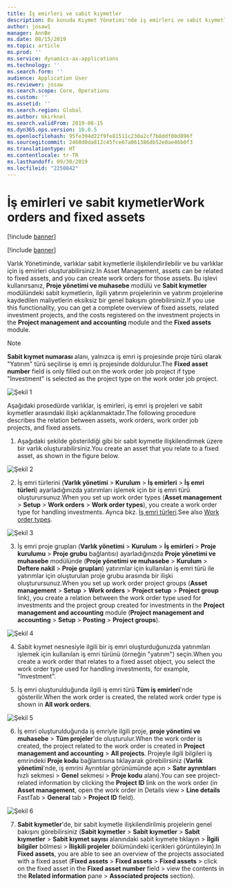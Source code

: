 ```yaml
---
title: İş emirleri ve sabit kıymetler
description: Bu konuda Kıymet Yönetimi'nde iş emirleri ve sabit kıymetler açıklanmaktadır.
author: josaw1
manager: AnnBe
ms.date: 08/15/2019
ms.topic: article
ms.prod: ''
ms.service: dynamics-ax-applications
ms.technology: ''
ms.search.form: ''
audience: Application User
ms.reviewer: josaw
ms.search.scope: Core, Operations
ms.custom: ''
ms.assetid: ''
ms.search.region: Global
ms.author: mkirknel
ms.search.validFrom: 2019-08-15
ms.dyn365.ops.version: 10.0.5
ms.openlocfilehash: 95fe394d22f9fe81511c230a2cf7b8ddf00d896f
ms.sourcegitcommit: 2460d0da812c45fce67a061386db52e0ae46b0f3
ms.translationtype: HT
ms.contentlocale: tr-TR
ms.lasthandoff: 09/30/2019
ms.locfileid: "2250842"
---
```

# <a name="work-orders-and-fixed-assets"></a><span data-ttu-id="4b44c-103">İş emirleri ve sabit kıymetler</span><span class="sxs-lookup"><span data-stu-id="4b44c-103">Work orders and fixed assets</span></span>


[!include [banner](../../includes/banner.md)]

[!include [banner](../../includes/preview-banner.md)]


<span data-ttu-id="4b44c-104">Varlık Yönetiminde, varlıklar sabit kıymetlerle ilişkilendirilebilir ve bu varlıklar için iş emirleri oluşturabilirsiniz.</span><span class="sxs-lookup"><span data-stu-id="4b44c-104">In Asset Management, assets can be related to fixed assets, and you can create work orders for those assets.</span></span> <span data-ttu-id="4b44c-105">Bu işlevi kullanırsanız, **Proje yönetimi ve muhasebe** modülü ve **Sabit kıymetler** modülündeki sabit kıymetlerin, ilgili yatırım projelerinin ve yatırım projelerine kaydedilen maliyetlerin eksiksiz bir genel bakışını görebilirsiniz.</span><span class="sxs-lookup"><span data-stu-id="4b44c-105">If you use this functionality, you can get a complete overview of fixed assets, related investment projects, and the costs registered on the investment projects in the **Project management and accounting** module and the **Fixed assets** module.</span></span>

>[!NOTE]
><span data-ttu-id="4b44c-106">**Sabit kıymet numarası** alanı, yalnızca iş emri iş projesinde proje türü olarak "Yatırım" türü seçilirse iş emri iş projesinde doldurulur.</span><span class="sxs-lookup"><span data-stu-id="4b44c-106">The **Fixed asset number** field is only filled out on the work order job project if type "Investment" is selected as the project type on the work order job project.</span></span>

![Şekil 1](media/24-work-orders.png)

<span data-ttu-id="4b44c-108">Aşağıdaki prosedürde varlıklar, iş emirleri, iş emri iş projeleri ve sabit kıymetler arasındaki ilişki açıklanmaktadır.</span><span class="sxs-lookup"><span data-stu-id="4b44c-108">The following procedure describes the relation between assets, work orders, work order job projects, and fixed assets.</span></span>

1. <span data-ttu-id="4b44c-109">Aşağıdaki şekilde gösterildiği gibi bir sabit kıymetle ilişkilendirmek üzere bir varlık oluşturabilirsiniz.</span><span class="sxs-lookup"><span data-stu-id="4b44c-109">You create an asset that you relate to a fixed asset, as shown in the figure below.</span></span>

![Şekil 2](media/25-work-orders.png)

2. <span data-ttu-id="4b44c-111">İş emri türlerini (**Varlık yönetimi** > **Kurulum** > **İş emirleri** > **İş emri türleri**) ayarladığınızda yatırımları işlemek için bir iş emri türü oluşturursunuz.</span><span class="sxs-lookup"><span data-stu-id="4b44c-111">When you set up work order types (**Asset management** > **Setup** > **Work orders** > **Work order types**), you create a work order type for handling investments.</span></span> <span data-ttu-id="4b44c-112">Ayrıca bkz. [İş emri türleri](../setup-for-work-orders/work-order-types.md).</span><span class="sxs-lookup"><span data-stu-id="4b44c-112">See also [Work order types](../setup-for-work-orders/work-order-types.md).</span></span>

![Şekil 3](media/26-work-orders.png)

3. <span data-ttu-id="4b44c-114">İş emri proje grupları (**Varlık yönetimi** > **Kurulum** > **İş emirleri** > **Proje kurulumu** > **Proje grubu** bağlantısı) ayarladığınızda **Proje yönetimi ve muhasebe** modülünde (**Proje yönetimi ve muhasebe** > **Kurulum** > **Deftere nakil** > **Proje grupları**) yatırımlar için kullanılan iş emri türü ile yatırımlar için oluşturulan proje grubu arasında bir ilişki oluşturursunuz.</span><span class="sxs-lookup"><span data-stu-id="4b44c-114">When you set up work order project groups (**Asset management** > **Setup** > **Work orders** > **Project setup** > **Project group** link), you create a relation between the work order type used for investments and the project group created for investments in the **Project management and accounting** module (**Project management and accounting** > **Setup** > **Posting** > **Project groups**).</span></span>

![Şekil 4](media/27-work-orders.png)

4. <span data-ttu-id="4b44c-116">Sabit kıymet nesnesiyle ilgili bir iş emri oluşturduğunuzda yatırımları işlemek için kullanılan iş emri türünü (örneğin "yatırım") seçin.</span><span class="sxs-lookup"><span data-stu-id="4b44c-116">When you create a work order that relates to a fixed asset object, you select the work order type used for handling investments, for example, "Investment".</span></span>

5. <span data-ttu-id="4b44c-117">İş emri oluşturulduğunda ilgili iş emri türü **Tüm iş emirleri**'nde gösterilir.</span><span class="sxs-lookup"><span data-stu-id="4b44c-117">When the work order is created, the related work order type is shown in **All work orders**.</span></span>

![Şekil 5](media/28-work-orders.png)

6. <span data-ttu-id="4b44c-119">İş emri oluşturulduğunda iş emriyle ilgili proje, **proje yönetimi ve muhasebe** > **Tüm projeler**'de oluşturulur.</span><span class="sxs-lookup"><span data-stu-id="4b44c-119">When the work order is created, the project related to the work order is created in **Project management and accounting** > **All projects**.</span></span> <span data-ttu-id="4b44c-120">Projeyle ilgili bilgileri iş emrindeki **Proje kodu** bağlantısına tıklayarak görebilirsiniz (**Varlık yönetimi**'nde, iş emrini Ayrıntılar görünümünde açın > **Satır ayrıntıları** hızlı sekmesi > **Genel** sekmesi > **Proje kodu** alanı).</span><span class="sxs-lookup"><span data-stu-id="4b44c-120">You can see project-related information by clicking the **Project ID** link on the work order (in **Asset management**, open the work order in Details view > **Line details** FastTab > **General** tab > **Project ID** field).</span></span>

![Şekil 6](media/29-work-orders.png)

7. <span data-ttu-id="4b44c-122">**Sabit kıymetler**'de, bir sabit kıymetle ilişkilendirilmiş projelerin genel bakışını görebilirsiniz (**Sabit kıymetler** > **Sabit kıymetler** > **Sabit kıymetler** > **Sabit kıymet sayısı** alanındaki sabit kıymete tıklayın > **İlgili bilgiler** bölmesi > **İlişkili projeler** bölümündeki içerikleri görüntüleyin).</span><span class="sxs-lookup"><span data-stu-id="4b44c-122">In **Fixed assets**, you are able to see an overview of the projects associated with a fixed asset (**Fixed assets** > **Fixed assets** > **Fixed assets** > click on the fixed asset in the **Fixed asset number** field > view the contents in the **Related information** pane > **Associated projects** section).</span></span>


